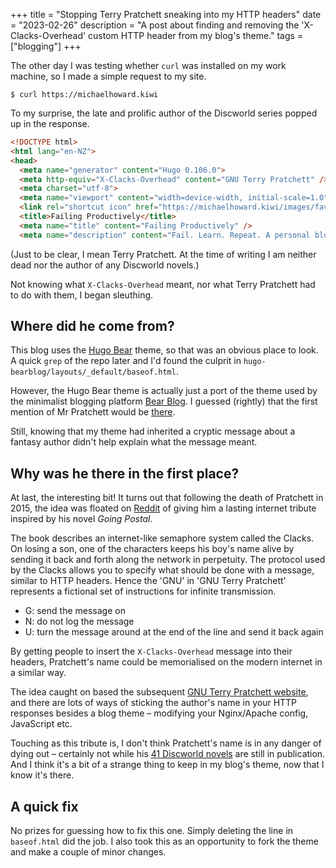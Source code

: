 +++
title = "Stopping Terry Pratchett sneaking into my HTTP headers"
date = "2023-02-26"
description = "A post about finding and removing the 'X-Clacks-Overhead' custom HTTP header from my blog's theme."
tags = ["blogging"]
+++

The other day I was testing whether `curl` was installed on my work machine, so I made a simple request to my site.

```
$ curl https://michaelhoward.kiwi
```

To my surprise, the late and prolific author of the Discworld series popped up in the response. 

```html
<!DOCTYPE html>
<html lang="en-NZ">
<head>
  <meta name="generator" content="Hugo 0.106.0">
  <meta http-equiv="X-Clacks-Overhead" content="GNU Terry Pratchett" />
  <meta charset="utf-8">
  <meta name="viewport" content="width=device-width, initial-scale=1.0" />
  <link rel="shortcut icon" href="https://michaelhoward.kiwi/images/favicon.png" />
  <title>Failing Productively</title>
  <meta name="title" content="Failing Productively" />
  <meta name="description" content="Fail. Learn. Repeat. A personal blog by Michael Howard." />
```

(Just to be clear, I mean Terry Pratchett. At the time of writing I am neither dead nor the author of any Discworld novels.)

Not knowing what `X-Clacks-Overhead` meant, nor what Terry Pratchett had to do with them, I began sleuthing.

## Where did he come from?

This blog uses the [Hugo Bear](https://github.com/janraasch/hugo-bearblog) theme, so that was an obvious place to look. A quick `grep` of the repo later and I'd found the culprit in `hugo-bearblog/layouts/_default/baseof.html`.

However, the Hugo Bear theme is actually just a port of the theme used by the minimalist blogging platform [Bear Blog](https://github.com/HermanMartinus/bearblog). I guessed (rightly) that the first mention of Mr Pratchett would be [there](https://github.com/HermanMartinus/bearblog).

Still, knowing that my theme had inherited a cryptic message about a fantasy author didn't help explain what the message meant.

## Why was he there in the first place?

At last, the interesting bit! It turns out that following the death of Pratchett in 2015, the idea was floated on [Reddit](https://web.archive.org/web/20190406055628id_/https://www.reddit.com/r/discworld/comments/2yt9j6/gnu_terry_pratchett/) of giving him a lasting internet tribute inspired by his novel _Going Postal_.

The book describes an internet-like semaphore system called the Clacks. On losing a son, one of the characters keeps his boy's name alive by sending it back and forth along the network in perpetuity. The protocol used by the Clacks allows you to specify what should be done with a message, similar to HTTP headers. Hence the 'GNU' in 'GNU Terry Pratchett' represents a fictional set of instructions for infinite transmission. 

- G: send the message on
- N: do not log the message
- U: turn the message around at the end of the line and send it back again

By getting people to insert the `X-Clacks-Overhead` message into their headers, Pratchett's name could be memorialised on the modern internet in a similar way.

The idea caught on based the subsequent [GNU Terry Pratchett website](http://www.gnuterrypratchett.com/), and there are lots of ways of sticking the author's name in your HTTP responses besides a blog theme – modifying your Nginx/Apache config, JavaScript etc.

Touching as this tribute is, I don't think Pratchett's name is in any danger of dying out – certainly not while his [41 Discworld novels](https://en.m.wikipedia.org/wiki/Discworld#Bibliography) are still in publication. And I think it's a bit of a strange thing to keep in my blog's theme, now that I know it's there.

## A quick fix

No prizes for guessing how to fix this one. Simply deleting the line in `baseof.html` did the job. I also took this as an opportunity to fork the theme and make a couple of minor changes.